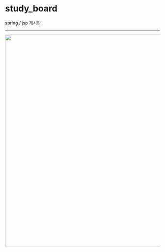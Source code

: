 # study_board
spring / jsp 게시판

-----------------------------------
<img src="https://user-images.githubusercontent.com/42129313/51086857-dd78ff00-178e-11e9-810d-c31870a7d299.png" width="690px">
